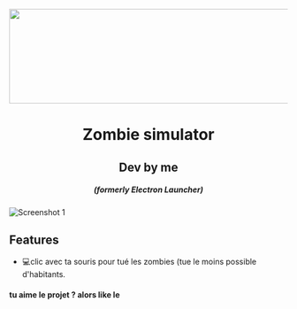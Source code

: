 <p align="center"><img src="https://th.bing.com/th/id/R.038996a89f3697e00aff55d2b4dcc9be?rik=l3DEALODPXMcog&pid=ImgRaw" width="2400" height="171" alt="aventium softworks"></p>

<h1 align="center">Zombie simulator</h1>
<h2 align="center">Dev by me</h1>

<em><h5 align="center">(formerly Electron Launcher)</h5></em>


![Screenshot 1](https://i.imgur.com/dn0loVt.png)

## Features

* 💻clic avec ta souris pour tué les zombies (tue le moins possible d'habitants.

#### tu aime le projet ? alors like le
